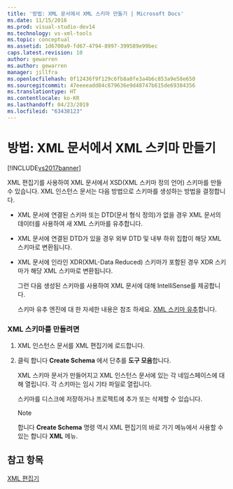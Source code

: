 ```yaml
---
title: '방법: XML 문서에서 XML 스키마 만들기 | Microsoft Docs'
ms.date: 11/15/2016
ms.prod: visual-studio-dev14
ms.technology: vs-xml-tools
ms.topic: conceptual
ms.assetid: 1d6700a9-fd67-4794-8997-399589e99bec
caps.latest.revision: 10
author: gewarren
ms.author: gewarren
manager: jillfra
ms.openlocfilehash: 0f12436f9f129c6fb8a0fe3a4b6c853a9e58e650
ms.sourcegitcommit: 47eeeeadd84c879636e9d48747b615de69384356
ms.translationtype: HT
ms.contentlocale: ko-KR
ms.lasthandoff: 04/23/2019
ms.locfileid: "63438123"
---
```

# <a name="how-to-create-an-xml-schema-from-an-xml-document"></a>방법: XML 문서에서 XML 스키마 만들기
[!INCLUDE[vs2017banner](../includes/vs2017banner.md)]

XML 편집기를 사용하여 XML 문서에서 XSD(XML 스키마 정의 언어) 스키마를 만들 수 있습니다. XML 인스턴스 문서는 다음 방법으로 스키마를 생성하는 방법을 결정합니다.  
  
- XML 문서에 연결된 스키마 또는 DTD(문서 형식 정의)가 없을 경우 XML 문서의 데이터를 사용하여 새 XML 스키마를 유추합니다.  
  
- XML 문서에 연결된 DTD가 있을 경우 외부 DTD 및 내부 하위 집합이 해당 XML 스키마로 변환됩니다.  
  
- XML 문서에 인라인 XDR(XML-Data Reduced) 스키마가 포함된 경우 XDR 스키마가 해당 XML 스키마로 변환됩니다.  
  
  그런 다음 생성된 스키마를 사용하여 XML 문서에 대해 IntelliSense를 제공합니다.  
  
  스키마 유추 엔진에 대 한 자세한 내용은 참조 하세요. [XML 스키마 유추](http://msdn.microsoft.com/library/b18e7ffd-3c04-482d-9934-ba2f6a59b2c9)합니다.  
  
### <a name="to-create-an-xml-schema"></a>XML 스키마를 만들려면  
  
1. XML 인스턴스 문서를 XML 편집기에 로드합니다.  
  
2. 클릭 합니다 **Create Schema** 에서 단추를 **도구 모음**합니다.  
  
     XML 스키마 문서가 만들어지고 XML 인스턴스 문서에 있는 각 네임스페이스에 대해 열립니다. 각 스키마는 임시 기타 파일로 열립니다.  
  
     스키마를 디스크에 저장하거나 프로젝트에 추가 또는 삭제할 수 있습니다.  
  
    > [!NOTE]
    > 합니다 **Create Schema** 명령 역시 XML 편집기의 바로 가기 메뉴에서 사용할 수 있는 합니다 **XML** 메뉴.  
  
## <a name="see-also"></a>참고 항목  
 [XML 편집기](../xml-tools/xml-editor.md)
